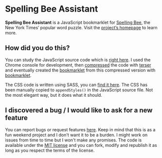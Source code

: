 # Spelling Bee Assistant

__Spelling Bee Assistant__ is a JavaScript bookmarklet for [Spelling Bee](https://www.nytimes.com/puzzles/spelling-bee), the New York Times’ popular word puzzle. Visit the [project’s homepage](https://draber.github.io/) to learn more.


## How did you do this?

You can study the JavaScript source code which is [right here](src/js/source.js). I used the Chrome console for development, then [compressed](code/compressed.js) the code with [terser](https://www.npmjs.com/package/terser) and eventually created the [bookmarklet](code/bookmarklet.js) from this compressed version with [bookmarklet](https://www.npmjs.com/package/bookmarklet).

The CSS code is written using SASS, you can [find it here](code/styles/scss/styles.scss). The CSS has been manually copied to `appendStyles()` in the JavaScript source file. Not the most elegant way, but it does what it should.


## I discovered a bug / I would like to ask for a new feature

You can report bugs or request features [here](https://github.com/draber/draber.github.io/issues). Keep in mind that this is as a fun weekend project and I don't want it to be a burden. I might work on issues from time to time but I won't make any promises. The code is available under the [MIT license](LICENSE.md) and you can fork, modify and republish it as long as you respect the terms of the license.
